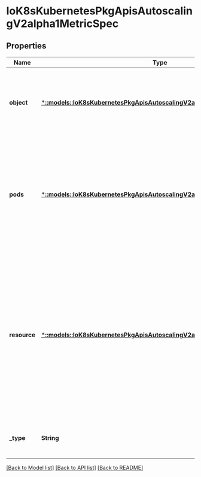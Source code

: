 # IoK8sKubernetesPkgApisAutoscalingV2alpha1MetricSpec

## Properties
Name | Type | Description | Notes
------------ | ------------- | ------------- | -------------
**object** | [***::models::IoK8sKubernetesPkgApisAutoscalingV2alpha1ObjectMetricSource**](io.k8s.kubernetes.pkg.apis.autoscaling.v2alpha1.ObjectMetricSource.md) | object refers to a metric describing a single kubernetes object (for example, hits-per-second on an Ingress object). | [optional] [default to null]
**pods** | [***::models::IoK8sKubernetesPkgApisAutoscalingV2alpha1PodsMetricSource**](io.k8s.kubernetes.pkg.apis.autoscaling.v2alpha1.PodsMetricSource.md) | pods refers to a metric describing each pod in the current scale target (for example, transactions-processed-per-second).  The values will be averaged together before being compared to the target value. | [optional] [default to null]
**resource** | [***::models::IoK8sKubernetesPkgApisAutoscalingV2alpha1ResourceMetricSource**](io.k8s.kubernetes.pkg.apis.autoscaling.v2alpha1.ResourceMetricSource.md) | resource refers to a resource metric (such as those specified in requests and limits) known to Kubernetes describing each pod in the current scale target (e.g. CPU or memory). Such metrics are built in to Kubernetes, and have special scaling options on top of those available to normal per-pod metrics using the \&quot;pods\&quot; source. | [optional] [default to null]
**_type** | **String** | type is the type of metric source.  It should match one of the fields below. | [default to null]

[[Back to Model list]](../README.md#documentation-for-models) [[Back to API list]](../README.md#documentation-for-api-endpoints) [[Back to README]](../README.md)


